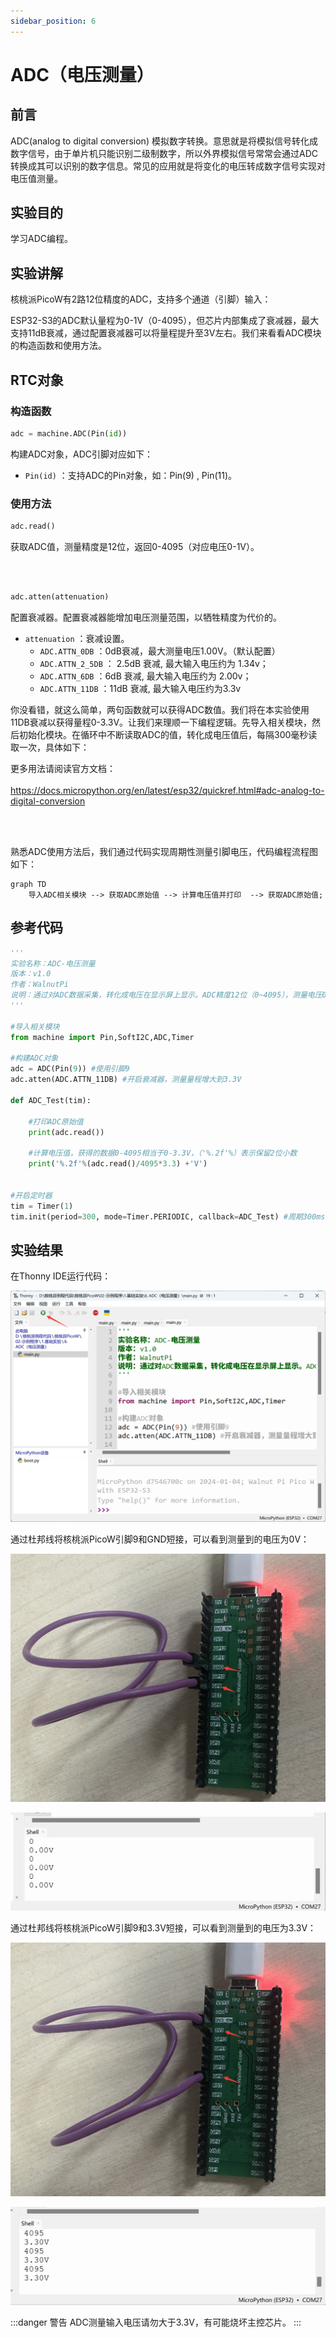 ```yaml
---
sidebar_position: 6
---
```


# ADC（电压测量）

## 前言
ADC(analog to digital conversion) 模拟数字转换。意思就是将模拟信号转化成数字信号，由于单片机只能识别二级制数字，所以外界模拟信号常常会通过ADC转换成其可以识别的数字信息。常见的应用就是将变化的电压转成数字信号实现对电压值测量。


## 实验目的
学习ADC编程。

## 实验讲解

核桃派PicoW有2路12位精度的ADC，支持多个通道（引脚）输入：

ESP32-S3的ADC默认量程为0-1V（0-4095），但芯片内部集成了衰减器，最大支持11dB衰减，通过配置衰减器可以将量程提升至3V左右。我们来看看ADC模块的构造函数和使用方法。

## RTC对象

### 构造函数
```python
adc = machine.ADC(Pin(id))
```
构建ADC对象，ADC引脚对应如下：

- `Pin(id)` ：支持ADC的Pin对象，如：Pin(9) , Pin(11)。


### 使用方法
```python
adc.read()
```
获取ADC值，测量精度是12位，返回0-4095（对应电压0-1V）。

<br></br>

```python
adc.atten(attenuation)
```
配置衰减器。配置衰减器能增加电压测量范围，以牺牲精度为代价的。
- `attenuation` ：衰减设置。
    - `ADC.ATTN_0DB` ：0dB衰减，最大测量电压1.00V。（默认配置）
    - `ADC.ATTN_2_5DB` ： 2.5dB 衰减, 最大输入电压约为 1.34v；
    - `ADC.ATTN_6DB` ：6dB 衰减, 最大输入电压约为 2.00v；
    - `ADC.ATTN_11DB` ：11dB 衰减, 最大输入电压约为3.3v

你没看错，就这么简单，两句函数就可以获得ADC数值。我们将在本实验使用11DB衰减以获得量程0-3.3V。让我们来理顺一下编程逻辑。先导入相关模块，然后初始化模块。在循环中不断读取ADC的值，转化成电压值后，每隔300毫秒读取一次，具体如下：

更多用法请阅读官方文档：<br></br>
https://docs.micropython.org/en/latest/esp32/quickref.html#adc-analog-to-digital-conversion

<br></br>

熟悉ADC使用方法后，我们通过代码实现周期性测量引脚电压，代码编程流程图如下：


```mermaid
graph TD
    导入ADC相关模块 --> 获取ADC原始值 --> 计算电压值并打印  --> 获取ADC原始值;
```

## 参考代码

```python
'''
实验名称：ADC-电压测量
版本：v1.0
作者：WalnutPi
说明：通过对ADC数据采集，转化成电压在显示屏上显示。ADC精度12位（0~4095），测量电压0-3.3V。
'''

#导入相关模块
from machine import Pin,SoftI2C,ADC,Timer

#构建ADC对象
adc = ADC(Pin(9)) #使用引脚9
adc.atten(ADC.ATTN_11DB) #开启衰减器，测量量程增大到3.3V

def ADC_Test(tim):

    #打印ADC原始值
    print(adc.read())

    #计算电压值，获得的数据0-4095相当于0-3.3V，（'%.2f'%）表示保留2位小数
    print('%.2f'%(adc.read()/4095*3.3) +'V')


#开启定时器
tim = Timer(1)
tim.init(period=300, mode=Timer.PERIODIC, callback=ADC_Test) #周期300ms
```

## 实验结果

在Thonny IDE运行代码：

![adc](./img/adc/adc1.png)

通过杜邦线将核桃派PicoW引脚9和GND短接，可以看到测量到的电压为0V：

![adc](./img/adc/adc2.png)

![adc](./img/adc/adc3.png)

通过杜邦线将核桃派PicoW引脚9和3.3V短接，可以看到测量到的电压为3.3V：

![adc](./img/adc/adc4.png)

![adc](./img/adc/adc5.png)

:::danger 警告
ADC测量输入电压请勿大于3.3V，有可能烧坏主控芯片。
:::
